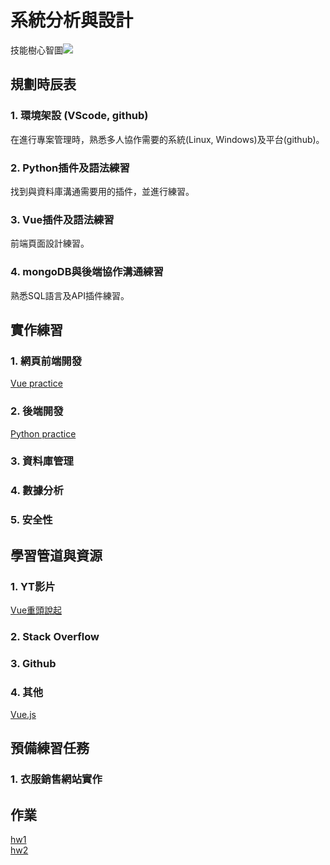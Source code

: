 # 系統分析與設計

技能樹心智圖![](https://i.imgur.com/2SQ9xxv.png)

## 規劃時辰表

### 1. 環境架設 (VScode, github)
在進行專案管理時，熟悉多人協作需要的系統(Linux, Windows)及平台(github)。

### 2. Python插件及語法練習
找到與資料庫溝通需要用的插件，並進行練習。

### 3. Vue插件及語法練習
前端頁面設計練習。

### 4. mongoDB與後端協作溝通練習
熟悉SQL語言及API插件練習。

## 實作練習
### 1. 網頁前端開發
[Vue practice](https://github.com/flin1206/SAD/tree/main/practice/Vue)
### 2. 後端開發
[Python practice](https://github.com/flin1206/SAD/tree/main/practice/python)
### 3. 資料庫管理
### 4. 數據分析
### 5. 安全性


## 學習管道與資源
### 1. YT影片
[Vue重頭說起](https://www.youtube.com/watch?v=74SXDct_E7k&list=PLEfh-m_KG4dapPjoPvWX0c8JCK6-mIvGr&index=1) 
### 2. Stack Overflow
### 3. Github
### 4. 其他
[Vue.js](https://vuejs.org/)
## 預備練習任務
### 1. 衣服銷售網站實作

## 作業
[hw1](https://youtu.be/CkvtXSvL0pI)  
[hw2](https://youtu.be/oa8W_iTcs6Y)
